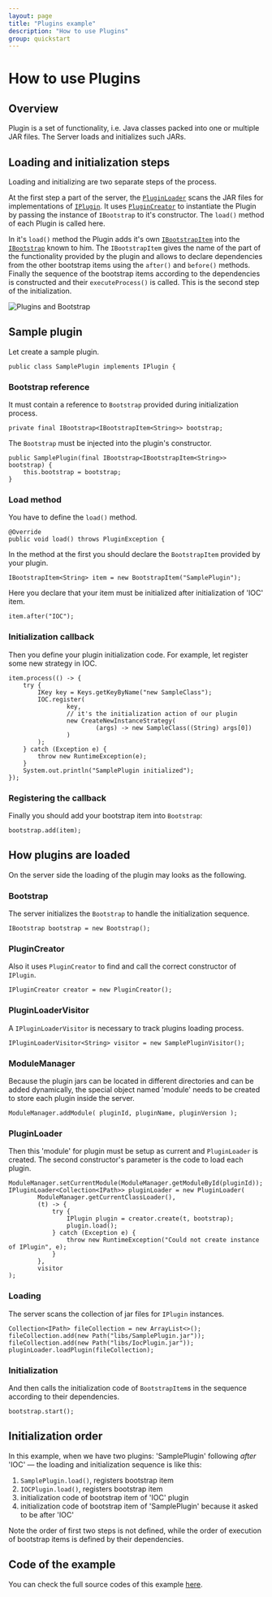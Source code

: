```yaml
---
layout: page
title: "Plugins example"
description: "How to use Plugins"
group: quickstart
---
```


# How to use Plugins

## Overview

Plugin is a set of functionality, i.e. Java classes packed into one or multiple JAR files.
The Server loads and initializes such JARs.

## Loading and initialization steps

Loading and initializing are two separate steps of the process.

At the first step a part of the server, the [`PluginLoader`](../apidocs/info/smart_tools/smartactors/core/plugin_loader_from_jar/PluginLoader.html) scans the JAR files for implementations of [`IPlugin`](../apidocs/info/smart_tools/smartactors/core/iplugin/IPlugin.html).
It uses [`PluginCreator`](../apidocs/info/smart_tools/smartactors/core/plugin_creator/PluginCreator.html) to instantiate the Plugin by passing the instance of `IBootstrap` to it's constructor.
The `load()` method of each Plugin is called here.

In it's `load()` method the Plugin adds it's own [`IBootstrapItem`](../apidocs/info/smart_tools/smartactors/core/ibootstrap_item/IBootstrapItem.html) into the [`IBootstrap`](../apidocs/info/smart_tools/smartactors/core/ibootstrap/IBootstrap.html) known to him.
The `IBootstrapItem` gives the name of the part of the functionality provided by the plugin and allows to declare dependencies from the other bootstrap items using the `after()` and `before()` methods.
Finally the sequence of the bootstrap items according to the dependencies is constructed and their `executeProcess()` is called.
This is the second step of the initialization.

![Plugins and Bootstrap](http://www.plantuml.com/plantuml/img/IyxFBSZFIyqhKGXEBIfBBU9AXWi4v9IcP-OX2JZbvvSKbnGb5c0Jyon9pUNYWXYYaA-hQwUWfAK4DKF1IY4dFp6b65KUhXKedLgHcbnQaWfK0TMX1JC1nGAWoeAY_BBC591AX7wSYfFpSt9IaqkG5ODba6s7AarAJSilIYMiBZ6j11XA0000)

## Sample plugin

Let create a sample plugin.

    public class SamplePlugin implements IPlugin {

### Bootstrap reference    

It must contain a reference to `Bootstrap` provided during initialization process.

    private final IBootstrap<IBootstrapItem<String>> bootstrap;

The `Bootstrap` must be injected into the plugin's constructor.

    public SamplePlugin(final IBootstrap<IBootstrapItem<String>> bootstrap) {
        this.bootstrap = bootstrap;
    }

### Load method    

You have to define the `load()` method.

    @Override
    public void load() throws PluginException {

In the method at the first you should declare the `BootstrapItem` provided by your plugin.

    IBootstrapItem<String> item = new BootstrapItem("SamplePlugin");

Here you declare that your item must be initialized after initialization of 'IOC' item.

    item.after("IOC");

### Initialization callback    

Then you define your plugin initialization code.
For example, let register some new strategy in IOC.

    item.process(() -> {
        try {
            IKey key = Keys.getKeyByName("new SampleClass");
            IOC.register(
                    key,
                    // it's the initialization action of our plugin
                    new CreateNewInstanceStrategy(
                            (args) -> new SampleClass((String) args[0])
                    )
            );
        } catch (Exception e) {
            throw new RuntimeException(e);
        }
        System.out.println("SamplePlugin initialized");
    });

### Registering the callback    

Finally you should add your bootstrap item into `Bootstrap`:

    bootstrap.add(item);

## How plugins are loaded

On the server side the loading of the plugin may looks as the following.

### Bootstrap    

The server initializes the `Bootstrap` to handle the initialization sequence.

    IBootstrap bootstrap = new Bootstrap();

### PluginCreator

Also it uses `PluginCreator` to find and call the correct constructor of `IPlugin`.

    IPluginCreator creator = new PluginCreator();

### PluginLoaderVisitor    

A `IPluginLoaderVisitor` is necessary to track plugins loading process.

    IPluginLoaderVisitor<String> visitor = new SamplePluginVisitor();

### ModuleManager    

Because the plugin jars can be located in different directories and can be added dynamically, the special object named 'module' needs to be created to store each plugin inside the server.

    ModuleManager.addModule( pluginId, pluginName, pluginVersion );

### PluginLoader

Then this 'module' for plugin must be setup as current and `PluginLoader` is created.
The second constructor's parameter is the code to load each plugin.

    ModuleManager.setCurrentModule(ModuleManager.getModuleById(pluginId));
    IPluginLoader<Collection<IPath>> pluginLoader = new PluginLoader(
            ModuleManager.getCurrentClassLoader(),
            (t) -> {
                try {
                    IPlugin plugin = creator.create(t, bootstrap);
                    plugin.load();
                } catch (Exception e) {
                    throw new RuntimeException("Could not create instance of IPlugin", e);
                }
            },
            visitor
    );

### Loading    

The server scans the collection of jar files for `IPlugin` instances.

    Collection<IPath> fileCollection = new ArrayList<>();
    fileCollection.add(new Path("libs/SamplePlugin.jar"));
    fileCollection.add(new Path("libs/IocPlugin.jar"));
    pluginLoader.loadPlugin(fileCollection);

### Initialization    

And then calls the initialization code of `BootstrapItem`s in the sequence according to their dependencies.

    bootstrap.start();

## Initialization order    

In this example, when we have two plugins: 'SamplePlugin' following _after_ 'IOC' — the loading and initialization sequence is like this:

1. `SamplePlugin.load()`, registers bootstrap item
2. `IOCPlugin.load()`, registers bootstrap item
3. initialization code of bootstrap item of 'IOC' plugin
4. initialization code of bootstrap item of 'SamplePlugin' because it asked to be after 'IOC'

Note the order of first two steps is not defined, while the order of execution of bootstrap items is defined by their dependencies.

## Code of the example

You can check the full source codes of this example [here](../xref/info/smart_tools/smartactors/core/examples/plugin/package-summary.html).
